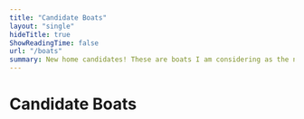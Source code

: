 ```yaml
---
title: "Candidate Boats"
layout: "single"
hideTitle: true
ShowReadingTime: false
url: "/boats"
summary: New home candidates! These are boats I am considering as the new base of operations.
---
```


# Candidate Boats
<!--stackedit_data:
eyJoaXN0b3J5IjpbMjEzNzg0MTYyMF19
-->